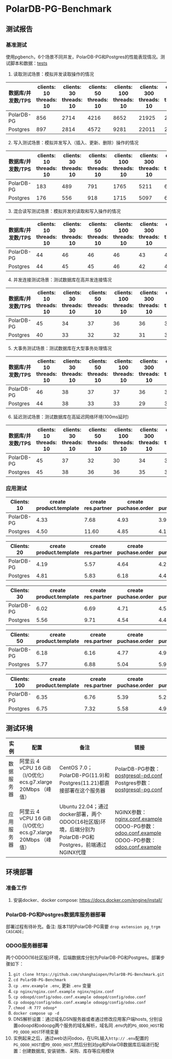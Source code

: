 # PolarDB-PG-Benchmark

## 测试报告

### 基准测试

使用pgbench，6个场景不同并发，PolarDB-PG和Postgres的性能表现情况。测试脚本和数据：[tests](tests)

1. 读取测试场景：模拟并发读取操作的情况

| 数据库/并发数/TPS | clients: 10<br />threads: 10 | clients: 30<br />threads: 10 | clients: 50<br />threads: 10 | clients: 100<br />threads: 10 | clients: 300<br />threads: 10 | clients: 500<br />threads: 10 |
| ----------------- | ---------------------------- | ---------------------------- | ---------------------------- | ----------------------------- | ----------------------------- | ----------------------------- |
| PolarDB-PG        | 856                          | 2714                         | 4216                         | 8652                          | 21925                         | 21429                         |
| Postgres          | 897                          | 2814                         | 4572                         | 9281                          | 22011                         | 21456                         |




2. 写入测试场景：模拟并发写入（插入、更新、删除）操作的情况

| 数据库/并发数/TPS | clients: 10 <br/>threads: 10 | clients: 30 <br/>threads: 10 | clients: 50 <br/>threads: 10 | clients: 100 <br/>threads: 10 | clients: 300 <br/>threads: 10 | clients: 500 <br/>threads: 10 |
| ----------------- | ----------------------- | ----------------------- | ----------------------- | ------------------------ | ------------------------ | ------------------------ |
| PolarDB-PG        | 183                     | 489                     | 791                     | 1765                     | 5211                     | 6003                     |
| Postgres          | 176                     | 556                     | 918                     | 1715                     | 5097                     | 6042                     |



3. 混合读写测试场景：模拟并发的读取和写入操作的情况

| 数据库/并发数/TPS | clients: 10 <br/>threads: 10 | clients: 30 <br/>threads: 10 | clients: 50 <br/>threads: 10 | clients: 100 <br/>threads: 10 | clients: 300 <br/>threads: 10 | clients: 500 <br/>threads: 10 |
| ----------------- | ----------------------- | ----------------------- | ----------------------- | ------------------------ | ------------------------ | ------------------------ |
| PolarDB-PG        | 44                      | 46                      | 46                      | 46                       | 43                       | 45                       |
| Postgres          | 44                      | 45                      | 45                      | 46                       | 42                       | 43                       |



4. 并发连接测试场景：测试数据库在高并发连接情况

| 数据库/并发数/TPS | clients: 10 <br/>threads: 10 | clients: 30 <br/>threads: 10 | clients: 50 <br/>threads: 10 | clients: 100 <br/>threads: 10 | clients: 300 <br/>threads: 10 | clients: 500 <br/>threads: 10 |
| ----------------- | ----------------------- | ----------------------- | ----------------------- | ------------------------ | ------------------------ | ------------------------ |
| PolarDB-PG        | 45                      | 34                      | 37                      | 36                       | 36                       | 35                       |
| Postgres          | 40                      | 33                      | 32                      | 32                       | 31                       | 35                       |



5. 大事务测试场景：测试数据库在大型事务处理情况

| 数据库/并发数/TPS | clients: 10 <br/>threads: 10 | clients: 30 <br/>threads: 10 | clients: 50 <br/>threads: 10 | clients: 100 <br/>threads: 10 | clients: 300 <br/>threads: 10 | clients: 500 <br/>threads: 10 |
| ----------------- | ----------------------- | ----------------------- | ----------------------- | ------------------------ | ------------------------ | ------------------------ |
| PolarDB-PG        | 46                      | 38                      | 37                      | 37                       | 36                       | 36                       |
| Postgres          | 44                      | 38                      | 33                      | 33                       | 29                       | 32                       |



6. 延迟测试场景：测试数据库在高延迟网络环境(100ms延时)

| 数据库/并发数/TPS | clients: 10 <br/>threads: 10 | clients: 30 <br/>threads: 10 | clients: 50 <br/>threads: 10 | clients: 100 <br/>threads: 10 | clients: 300 <br/>threads: 10 | clients: 500 <br/>threads: 10 |
| ----------------- | ----------------------- | ----------------------- | ----------------------- | ------------------------ | ------------------------ | ------------------------ |
| PolarDB-PG        | 45                      | 37                      | 32                      | 30                       | 34                       | 32                       |
| Postgres          | 45                      | 38                      | 36                      | 36                       | 35                       | 35                       |


### 应用测试
| Clients: 10 | create product.template | create res.partner | create puchase.order | confirm purchase.order | create sale.order | confirm sale.order |
| ----------- | ----------------------- | ------------------ | -------------------- | ---------------------- | ----------------- | ------------------ |
| PolarDB-PG  | 4.33                    | 7.68               | 4.93                 | 3.99                   | 12.67             | 9.61               |
| Postgres    | 4.50                    | 11.60              | 4.85                 | 4.11                   | 6.71              | 4.57               |



| Clients: 20 | create product.template | create res.partner | create puchase.order | confirm purchase.order | create sale.order | confirm sale.order |
| ----------- | ----------------------- | ------------------ | -------------------- | ---------------------- | ----------------- | ------------------ |
| PolarDB-PG  | 4.19                    | 5.57               | 4.64                 | 4.25                   | 9.38              | 6.66               |
| Postgres    | 4.81                    | 5.83               | 6.18                 | 4.44                   | 12.28             | 5.28               |



| Clients: 30 | create product.template | create res.partner | create puchase.order | confirm purchase.order | create sale.order | confirm sale.order |
| ----------- | ----------------------- | ------------------ | -------------------- | ---------------------- | ----------------- | ------------------ |
| PolarDB-PG  | 6.02                    | 6.69               | 4.71                 | 4.54                   | 12.72             | 5.77               |
| Postgres    | 5.56                    | 9.71               | 4.54                 | 4.41                   | 11.24             | 5.57               |



| Clients: 50 | create product.template | create res.partner | create puchase.order | confirm purchase.order | create sale.order | confirm sale.order |
| ----------- | ----------------------- | ------------------ | -------------------- | ---------------------- | ----------------- | ------------------ |
| PolarDB-PG  | 6.18                    | 6.16               | 4.77                 | 4.93                   | 12.54             | 6.68               |
| Postgres    | 5.77                    | 6.88               | 5.04                 | 5.93                   | 10.50             | 8.64               |



| Clients: 100 | create product.template | create res.partner | create puchase.order | confirm purchase.order | create sale.order | confirm sale.order |
| ------------ | ----------------------- | ------------------ | -------------------- | ---------------------- | ----------------- | ------------------ |
| PolarDB-PG   | 6.35                    | 6.76               | 5.39                 | 5.25                   | 6.92              | 5.53               |
| Postgres     | 6.75                    | 7.32               | 5.58                 | 4.94                   | 8.75              | 5.85               |



## 测试环境

| 实例    | 配置                                                        | 备注                                                                           | 链接                                                                                                                               |
|-------|-----------------------------------------------------------|------------------------------------------------------------------------------|----------------------------------------------------------------------------------------------------------------------------------|
| 数据服务器 | 阿里云 4 vCPU 16 GiB （I/O优化）<br/>ecs.g7.xlarge   20Mbps （峰值） | CentOS 7.0；PolarDB-PG(11.9)和Postgres(11.21)都直接部署在这个服务器                       | PolarDB-PG参数：[postgresql-pd.conf](odoopd%2Fpostgresql-pd.conf)<br/> Postgres参数：[postgresql-pg.conf](odoopg%2Fpostgresql-pg.conf) |
| 应用服务器 | 阿里云 4 vCPU 16 GiB （I/O优化）<br/>ecs.g7.xlarge   20Mbps （峰值） | Ubuntu 22.04；通过docker部署，两个ODOO(16社区版)环境，后端分别为PolarDB-PG和Postgres，前端通过NGINX代理 | NGINX参数：[nginx.conf.example](nginx%2Fnginx.conf.example)<br/> ODOO-PG参数：[odoo.conf.example](odoopg%2Fconfig%2Fodoo.conf.example)<br/> ODOO-PD参数：[odoo.conf.example](odoopd%2Fconfig%2Fodoo.conf.example) |




## 环境部署
### 准备工作
1. 安装docker、docker compose: https://docs.docker.com/engine/install/

### PolarDB-PG和Postgres数据库服务器部署
部署过程有待补充。备注: 版本11的PolarDB-PG需要 `drop extension pg_trgm CASCADE;` 

### ODOO服务器部署
两个ODOO(16社区版)环境，后端数据库分别为PolarDB-PG和Postgres。部署步骤如下：
1. `git clone https://github.com/shanghaiopen/PolarDB-PG-Benchmark.git`
2. `cd PolarDB-PG-Benchmark`
3. `cp .env.example .env`, 更新 `.env` 变量
4. `cp nginx/nginx.conf.example nginx/nginx.conf`
5. `cp odoopd/config/odoo.conf.example odoopd/config/odoo.conf`
6. `cp odoopg/config/odoo.conf.example odoopg/config/odoo.conf`
7. `chmod -R 777 odoop*`
8. `docker compose up -d`
9. DNS解析设置：通过域名DSN服务器或者通过修改应用客户端hosts, 分别设置odoopd和odoopg两个服务的域名解析，域名同 .env内的`PG_ODOO_HOST`和`PD_ODOO_HOST`环境变量
10. 实例起来之后，通过web访问odoo，在URL输入`http://` `.env`配置的`PG_ODOO_HOST`或`PD_ODOO_HOST`,然后分别对pg和PolarDB数据库后端进行配置：创建数据库, 安装销售、采购、库存等应用模块



